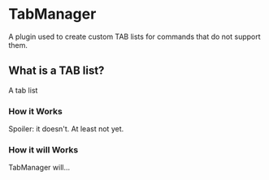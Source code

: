 # TabManager
A plugin used to create custom TAB lists for commands that do not support them.

## What is a TAB list?
A tab list

### How it Works
Spoiler: it doesn't. At least not yet.

### How it will Works
TabManager will...

<To be edited later>
